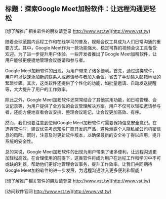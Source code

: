 ## **标题：探索Google Meet加粉软件：让远程沟通更轻松**

[想了解推广相关软件的朋友请登录 http://www.vst.tw](http://www.vst.tw)

随着全球范围内远程工作和在线学习的普及，视频会议工具成为人们日常沟通的重要方式。其中，Google Meet作为一款功能强大、稳定可靠的视频会议工具备受欢迎。为了进一步提升用户体验，一些开发者推出了Google Meet加粉软件，让用户能够更便捷地管理会议邀请和参与者。

Google Meet加粉软件的出现，为用户带来了诸多便利。首先，通过这类软件，用户可以快速添加新的联系人或邀请参与者加入会议，省去了手动输入邮箱地址的繁琐步骤。其次，这类软件还提供了个性化的功能，如批量邀请、自动发送提醒等，大大提升了用户的工作效率。

除此之外，Google Meet加粉软件还常常结合了其他实用功能，如日程管理、会议记录等，为用户提供了全方位的会议管理解决方案。用户不仅可以轻松邀请参与者，还能方便地查看会议安排、整理会议笔记，让会议更加高效、有序。

然而，我们也要注意到使用Google Meet加粉软件时需要保持信息安全意识。在选择软件时，建议优先考虑知名厂商开发的产品，避免泄露个人隐私或公司机密信息的风险。同时，注意及时更新软件版本，以确保最新的安全补丁得以应用，提升系统的安全性。

总的来说，Google Meet加粉软件的出现为用户带来了诸多便利，让远程沟通更加轻松高效。在合理使用的前提下，这类软件将成为用户在远程工作和学习中不可或缺的利器，帮助他们更好地管理会议事务，提升工作效率。让我们共同期待Google Meet加粉软件的进一步发展，为远程沟通注入更多便利和智能！

[想了解推广相关软件的朋友请登录 http://www.vst.tw](http://www.vst.tw)


[访问软件官网 http://www.vst.tw](http://www.vst.tw)
